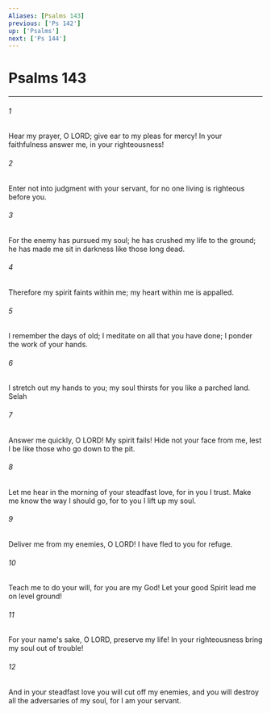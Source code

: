 ```yaml
---
Aliases: [Psalms 143]
previous: ['Ps 142']
up: ['Psalms']
next: ['Ps 144']
---
```

# Psalms 143

***

 

###### 1 
Hear my prayer, O LORD; 
 give ear to my pleas for mercy! 
 In your faithfulness answer me, in your righteousness! 
 
 

###### 2 
Enter not into judgment with your servant, 
 for no one living is righteous before you.
 
 

###### 3 
For the enemy has pursued my soul; 
 he has crushed my life to the ground; 
 he has made me sit in darkness like those long dead. 
 
 

###### 4 
Therefore my spirit faints within me; 
 my heart within me is appalled.
 
 

###### 5 
I remember the days of old; 
 I meditate on all that you have done; 
 I ponder the work of your hands. 
 
 

###### 6 
I stretch out my hands to you; 
 my soul thirsts for you like a parched land. Selah
 
 

###### 7 
Answer me quickly, O LORD! 
 My spirit fails! 
 Hide not your face from me, 
 lest I be like those who go down to the pit. 
 
 

###### 8 
Let me hear in the morning of your steadfast love, 
 for in you I trust. 
 Make me know the way I should go, 
 for to you I lift up my soul.
 
 

###### 9 
Deliver me from my enemies, O LORD! 
 I have fled to you for refuge. 
 
 

###### 10 
Teach me to do your will, 
 for you are my God! 
 Let your good Spirit lead me 
 on level ground!
 
 

###### 11 
For your name's sake, O LORD, preserve my life! 
 In your righteousness bring my soul out of trouble! 
 
 

###### 12 
And in your steadfast love you will cut off my enemies, 
 and you will destroy all the adversaries of my soul, 
 for I am your servant.
 
